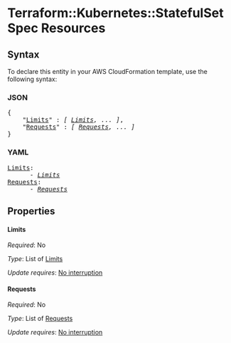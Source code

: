 # Terraform::Kubernetes::StatefulSet Spec Resources

## Syntax

To declare this entity in your AWS CloudFormation template, use the following syntax:

### JSON

<pre>
{
    "<a href="#limits" title="Limits">Limits</a>" : <i>[ <a href="spec-resources-limits.md">Limits</a>, ... ]</i>,
    "<a href="#requests" title="Requests">Requests</a>" : <i>[ <a href="spec-resources-requests.md">Requests</a>, ... ]</i>
}
</pre>

### YAML

<pre>
<a href="#limits" title="Limits">Limits</a>: <i>
      - <a href="spec-resources-limits.md">Limits</a></i>
<a href="#requests" title="Requests">Requests</a>: <i>
      - <a href="spec-resources-requests.md">Requests</a></i>
</pre>

## Properties

#### Limits

_Required_: No

_Type_: List of <a href="spec-resources-limits.md">Limits</a>

_Update requires_: [No interruption](https://docs.aws.amazon.com/AWSCloudFormation/latest/UserGuide/using-cfn-updating-stacks-update-behaviors.html#update-no-interrupt)

#### Requests

_Required_: No

_Type_: List of <a href="spec-resources-requests.md">Requests</a>

_Update requires_: [No interruption](https://docs.aws.amazon.com/AWSCloudFormation/latest/UserGuide/using-cfn-updating-stacks-update-behaviors.html#update-no-interrupt)

